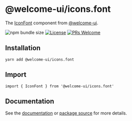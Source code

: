 # @welcome-ui/icons.font

The [IconFont](https://welcome-ui.com/components/icon-font) component from [@welcome-ui](https://welcome-ui.com).

![npm bundle size](https://img.shields.io/bundlephobia/minzip/@welcome-ui/icons.font) [![License](https://img.shields.io/npm/l/welcome-ui.svg)](https://github.com/WTTJ/welcome-ui/blob/master/LICENSE) [![PRs Welcome](https://img.shields.io/badge/PRs-welcome-mediumspringgreen.svg)](ttps://github.com/WTTJ/welcome-ui/blob/master/CONTRIBUTING.md)

## Installation

    yarn add @welcome-ui/icons.font

## Import

    import { IconFont } from '@welcome-ui/icons.font'

## Documentation

See the [documentation](https://welcome-ui.com/components/icon-font) or [package source](https://github.com/WTTJ/welcome-ui/tree/master/packages/IconFont) for more details.
